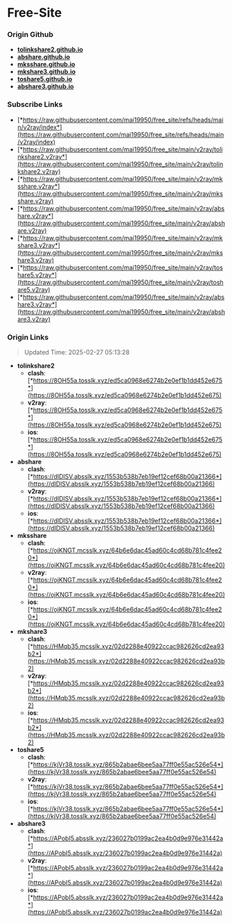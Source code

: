 # Free-Site

### Origin Github

- [**tolinkshare2.github.io**](https://github.com/tolinkshare2/tolinkshare2.github.io)
- [**abshare.github.io**](https://github.com/abshare/abshare.github.io)
- [**mksshare.github.io**](https://github.com/mksshare/mksshare.github.io)
- [**mkshare3.github.io**](https://github.com/mkshare3/mkshare3.github.io)
- [**toshare5.github.io**](https://github.com/toshare5/toshare5.github.io)
- [**abshare3.github.io**](https://github.com/abshare3/abshare3.github.io)

### Subscribe Links

- [*https://raw.githubusercontent.com/mai19950/free_site/refs/heads/main/v2ray/index*](https://raw.githubusercontent.com/mai19950/free_site/refs/heads/main/v2ray/index)
- [*https://raw.githubusercontent.com/mai19950/free_site/main/v2ray/tolinkshare2.v2ray*](https://raw.githubusercontent.com/mai19950/free_site/main/v2ray/tolinkshare2.v2ray)
- [*https://raw.githubusercontent.com/mai19950/free_site/main/v2ray/mksshare.v2ray*](https://raw.githubusercontent.com/mai19950/free_site/main/v2ray/mksshare.v2ray)
- [*https://raw.githubusercontent.com/mai19950/free_site/main/v2ray/abshare.v2ray*](https://raw.githubusercontent.com/mai19950/free_site/main/v2ray/abshare.v2ray)
- [*https://raw.githubusercontent.com/mai19950/free_site/main/v2ray/mkshare3.v2ray*](https://raw.githubusercontent.com/mai19950/free_site/main/v2ray/mkshare3.v2ray)
- [*https://raw.githubusercontent.com/mai19950/free_site/main/v2ray/toshare5.v2ray*](https://raw.githubusercontent.com/mai19950/free_site/main/v2ray/toshare5.v2ray)
- [*https://raw.githubusercontent.com/mai19950/free_site/main/v2ray/abshare3.v2ray*](https://raw.githubusercontent.com/mai19950/free_site/main/v2ray/abshare3.v2ray)

### Origin Links

> Updated Time: 2025-02-27 05:13:28

- **tolinkshare2**
  - **clash**: [*https://8OH55a.tosslk.xyz/ed5ca0968e6274b2e0ef1b1dd452e675*](https://8OH55a.tosslk.xyz/ed5ca0968e6274b2e0ef1b1dd452e675)
  - **v2ray**: [*https://8OH55a.tosslk.xyz/ed5ca0968e6274b2e0ef1b1dd452e675*](https://8OH55a.tosslk.xyz/ed5ca0968e6274b2e0ef1b1dd452e675)
  - **ios**: [*https://8OH55a.tosslk.xyz/ed5ca0968e6274b2e0ef1b1dd452e675*](https://8OH55a.tosslk.xyz/ed5ca0968e6274b2e0ef1b1dd452e675)
- **abshare**
  - **clash**: [*https://dIDlSV.absslk.xyz/1553b538b7eb19ef12cef68b00a21366*](https://dIDlSV.absslk.xyz/1553b538b7eb19ef12cef68b00a21366)
  - **v2ray**: [*https://dIDlSV.absslk.xyz/1553b538b7eb19ef12cef68b00a21366*](https://dIDlSV.absslk.xyz/1553b538b7eb19ef12cef68b00a21366)
  - **ios**: [*https://dIDlSV.absslk.xyz/1553b538b7eb19ef12cef68b00a21366*](https://dIDlSV.absslk.xyz/1553b538b7eb19ef12cef68b00a21366)
- **mksshare**
  - **clash**: [*https://ojKNGT.mcsslk.xyz/64b6e6dac45ad60c4cd68b781c4fee20*](https://ojKNGT.mcsslk.xyz/64b6e6dac45ad60c4cd68b781c4fee20)
  - **v2ray**: [*https://ojKNGT.mcsslk.xyz/64b6e6dac45ad60c4cd68b781c4fee20*](https://ojKNGT.mcsslk.xyz/64b6e6dac45ad60c4cd68b781c4fee20)
  - **ios**: [*https://ojKNGT.mcsslk.xyz/64b6e6dac45ad60c4cd68b781c4fee20*](https://ojKNGT.mcsslk.xyz/64b6e6dac45ad60c4cd68b781c4fee20)
- **mkshare3**
  - **clash**: [*https://HMqb35.mcsslk.xyz/02d2288e40922ccac982626cd2ea93b2*](https://HMqb35.mcsslk.xyz/02d2288e40922ccac982626cd2ea93b2)
  - **v2ray**: [*https://HMqb35.mcsslk.xyz/02d2288e40922ccac982626cd2ea93b2*](https://HMqb35.mcsslk.xyz/02d2288e40922ccac982626cd2ea93b2)
  - **ios**: [*https://HMqb35.mcsslk.xyz/02d2288e40922ccac982626cd2ea93b2*](https://HMqb35.mcsslk.xyz/02d2288e40922ccac982626cd2ea93b2)
- **toshare5**
  - **clash**: [*https://kjVr38.tosslk.xyz/865b2abae6bee5aa77ff0e55ac526e54*](https://kjVr38.tosslk.xyz/865b2abae6bee5aa77ff0e55ac526e54)
  - **v2ray**: [*https://kjVr38.tosslk.xyz/865b2abae6bee5aa77ff0e55ac526e54*](https://kjVr38.tosslk.xyz/865b2abae6bee5aa77ff0e55ac526e54)
  - **ios**: [*https://kjVr38.tosslk.xyz/865b2abae6bee5aa77ff0e55ac526e54*](https://kjVr38.tosslk.xyz/865b2abae6bee5aa77ff0e55ac526e54)
- **abshare3**
  - **clash**: [*https://APobI5.absslk.xyz/236027b0199ac2ea4b0d9e976e31442a*](https://APobI5.absslk.xyz/236027b0199ac2ea4b0d9e976e31442a)
  - **v2ray**: [*https://APobI5.absslk.xyz/236027b0199ac2ea4b0d9e976e31442a*](https://APobI5.absslk.xyz/236027b0199ac2ea4b0d9e976e31442a)
  - **ios**: [*https://APobI5.absslk.xyz/236027b0199ac2ea4b0d9e976e31442a*](https://APobI5.absslk.xyz/236027b0199ac2ea4b0d9e976e31442a)
